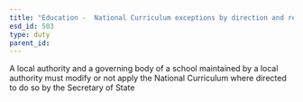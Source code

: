 ```yaml
---
title: "Education -  National Curriculum exceptions by direction and regulations in England"
esd_id: 503
type: duty
parent_id:  
---
```


A local authority and a governing body of a school maintained by a local authority must modify or not apply the National Curriculum where directed to do so by the Secretary of State


